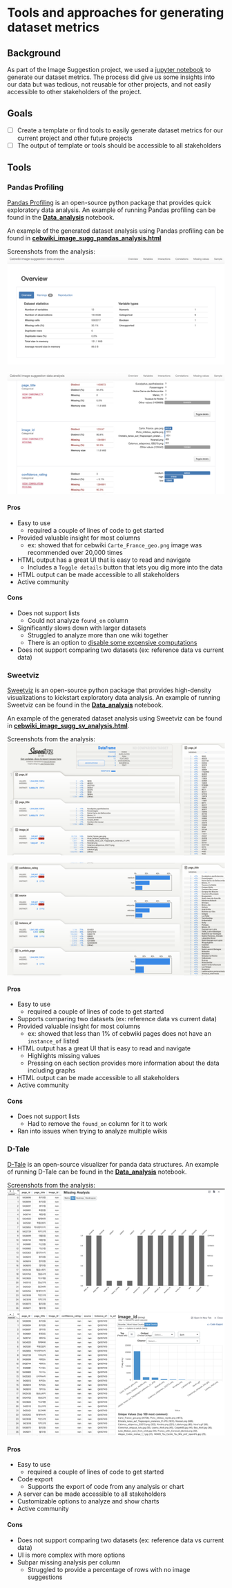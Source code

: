 # Tools and approaches for generating dataset metrics

## Background

As part of the Image Suggestion project, we used a [jupyter notebook](../Dataset_metrics.ipynb) to generate
our dataset metrics. The process did give us some insights into our data but was tedious, not reusable for other
projects, and not easily accessible to other stakeholders of the project.

## Goals
- [ ] Create a template or find tools to easily generate dataset metrics for our current project and other future projects
- [ ] The output of template or tools should be accessible to all stakeholders

## Tools
### Pandas Profiling
[Pandas Profiling](https://github.com/pandas-profiling/pandas-profiling) is an open-source python package that provides
quick exploratory data analysis. An example of running Pandas profiling can be found in the [**Data_analysis**](Data_analysis.ipynb)
notebook.

An example of the generated dataset analysis using Pandas profiling can be found in [**cebwiki_image_sugg_pandas_analysis.html**](cebwiki_image_sugg_pandas_analysis.html)

Screenshots from the analysis:
![Pandas Profiling data analysis part 1](PP_image_1.png)

![Pandas Profiling  data analysis part 2](PP_image_2.png)

#### Pros
- Easy to use
  - required a couple of lines of code to get started
- Provided valuable insight for most columns
  - ex: showed that for cebwiki `Carte_France_geo.png` image was recommended over 20,000 times
- HTML output has a great UI that is easy to read and navigate
  - Includes a `Toggle details` button that lets you dig more into the data
- HTML output can be made accessible to all stakeholders
- Active community

#### Cons
- Does not support lists
    - Could not analyze `found_on` column
- Significantly slows down with larger datasets
    - Struggled to analyze more than one wiki together
    - There is an option to [disable some expensive computations](https://github.com/pandas-profiling/pandas-profiling#large-datasets)
- Does not support comparing two datasets (ex: reference data vs current data)
  
### Sweetviz
[Sweetviz](https://github.com/fbdesignpro/sweetviz) is an open-source python package that provides high-density
visualizations to kickstart exploratory data analysis. An example of running Sweetviz can be found in the [**Data_analysis**](Data_analysis.ipynb)
notebook.

An example of the generated dataset analysis using Sweetviz can be found in [**cebwiki_image_sugg_sv_analysis.html**](cebwiki_image_sugg_sv_analysis.html).

Screenshots from the analysis:
![Sweetviz data analysis part 1](Sv_image_1.png)

![Sweetviz data analysis part 2](Sv_image_2.png)

#### Pros
- Easy to use
  - required a couple of lines of code to get started
- Supports comparing two datasets (ex: reference data vs current data)
- Provided valuable insight for most columns
  - ex: showed that less than 1% of cebwiki pages does not have an `instance_of` listed
- HTML output has a great UI that is easy to read and navigate
  - Highlights missing values
  - Pressing on each section provides more information about the data including graphs
- HTML output can be made accessible to all stakeholders
- Active community

#### Cons
- Does not support lists
    - Had to remove the `found_on` column for it to work
- Ran into issues when trying to analyze multiple wikis

### D-Tale
[D-Tale](https://github.com/man-group/dtale) is an open-source visualizer for panda data structures. An example of
running D-Tale can be found in the [**Data_analysis**](Data_analysis.ipynb)
notebook.

Screenshots from the analysis:
![D-Tale data analysis part 1](D-tale_1.png)
![D-Tale data analysis part 2](D-tale_2.png)

#### Pros
- Easy to use
  - required a couple of lines of code to get started
- Code export
  - Supports the export of code from any analysis or chart
- A server can be made accessible to all stakeholders
- Customizable options to analyze and show charts
- Active community

#### Cons
- Does not support comparing two datasets (ex: reference data vs current data)
- UI is more complex with more options
- Subpar missing analysis per column
  - Struggled to provide a percentage of rows with no image suggestions
  